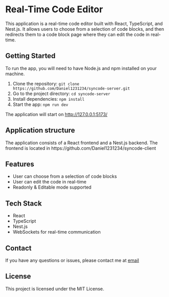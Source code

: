 <h1>Real-Time Code Editor</h1>
<p>This application is a real-time code editor built with React, TypeScript, and Nest.js. It allows users to choose from a selection of code blocks, and then redirects them to a code block page where they can edit the code in real-time.</p>
<h2>Getting Started</h2>
<p>To run the app, you will need to have Node.js and npm installed on your machine.</p>
<ol>
    <li>Clone the repository: <code>git clone https://github.com/Daniel1231234/syncode-server.git</code></li>
    <li>Go to the project directory: <code>cd syncode-server</code></li>
    <li>Install dependencies: <code>npm install</code></li>
    <li>Start the app: <code>npm run dev</code></li>
</ol>
<p>The application will start on <a href="http://127.0.0.1:5173/">http://127.0.0.1:5173/</a></p>
<h2>Application structure</h2>
<p>The application consists of a React frontend and a Nest.js backend. The frontend is located in https://github.com/Daniel1231234/syncode-client</p>
<h2>Features</h2>
<ul>
    <li>User can choose from a selection of code blocks</li>
    <li>User can edit the code in real-time</li>
    <li>Readonly & Editable mode supported</li>
</ul>
<h2>Tech Stack</h2>
<ul>
    <li>React</li>
    <li>TypeScript</li>
    <li>Nest.js</li>
    <li>WebSockets for real-time communication</li>
</ul>
<h2>Contact</h2>
<p>If you have any questions or issues, please contact me at <a href="dshctr1993@gmail.com">email</a></p>
<h2>License</h2>
<p>This project is licensed under the MIT License.</p>

